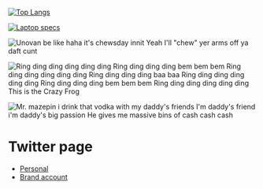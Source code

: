 [![Top Langs](https://github-readme-stats.vercel.app/api/top-langs/?username=rk0cc&exclude_repo=rk0cc.github.io&langs_count=10&layout=compact)](#)

[![Laptop specs](https://valid.x86.fr/cache/banner/ub5ln2-6.png)](https://valid.x86.fr/ub5ln2)

![Unovan be like haha it's chewsday innit Yeah I'll "chew" yer arms off ya daft cunt](https://i.ytimg.com/vi/2hhbW9h7UiU/mqdefault.jpg)

![Ring ding ding ding ding ding Ring ding ding ding bem bem bem Ring ding ding ding ding ding Ring ding ding ding baa baa Ring ding ding ding ding ding Ring ding ding ding bem bem bem Ring ding ding ding ding ding This is the Crazy Frog](https://i.kym-cdn.com/photos/images/newsfeed/000/225/380/tumblr_lwyc4tU63C1qecay6o1_250.gif)

![Mr. mazepin i drink that vodka with my daddy's friends I'm daddy's friend i'm daddy's big passion He gives me massive bins of cash cash cash](https://media.giphy.com/media/zWhyZNQcqMYiNOpY2Z/source.gif)

# Twitter page
* [Personal](https://twitter.com/rk0cc)
* [Brand account](https://twitter.com/rk0cc_brand)
